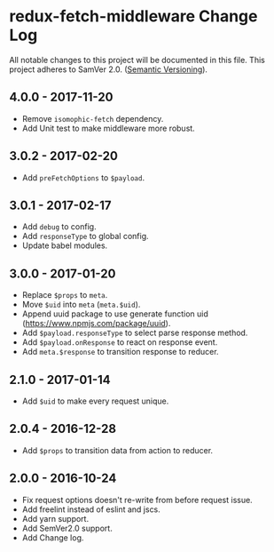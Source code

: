 # redux-fetch-middleware Change Log
All notable changes to this project will be documented in this file.
This project adheres to SamVer 2.0. ([Semantic Versioning](http://semver.org/)).

## 4.0.0 - 2017-11-20

- Remove `isomophic-fetch` dependency.
- Add Unit test to make middleware more robust.

## 3.0.2 - 2017-02-20

- Add `preFetchOptions` to `$payload`.

## 3.0.1 - 2017-02-17

- Add `debug` to config.
- Add `responseType` to global config.
- Update babel modules.

## 3.0.0 - 2017-01-20

- Replace `$props` to `meta`.
- Move `$uid` into `meta` (`meta.$uid`).
- Append uuid package to use generate function uid (https://www.npmjs.com/package/uuid).
- Add `$payload.responseType` to select parse response method.
- Add `$payload.onResponse` to react on response event.
- Add `meta.$response` to transition response to reducer.

## 2.1.0 - 2017-01-14

- Add `$uid` to make every request unique.

## 2.0.4 - 2016-12-28

- Add `$props` to transition data from action to reducer.

## 2.0.0 - 2016-10-24

- Fix request options doesn't re-write from before request issue.
- Add freelint instead of eslint and jscs.
- Add yarn support.
- Add SemVer2.0 support.
- Add Change log.
